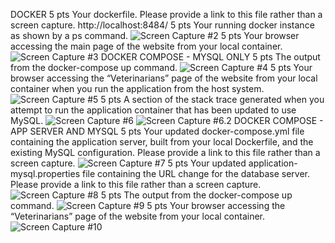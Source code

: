 DOCKER
5 pts Your dockerfile. Please provide a link to this file rather than a screen capture.
http://localhost:8484/
5 pts Your running docker instance as shown by a ps command.
![Screen Capture #2](images2/screenshot#2.JPG)
5 pts Your browser accessing the main page of the website from your local container.
![Screen Capture #3](images2/Screenshot#3.JPG)
DOCKER COMPOSE - MYSQL ONLY
5 pts The output from the docker-compose up command.
![Screen Capture #4](images2/Screenshot#4.jpg)
5 pts Your browser accessing the “Veterinarians” page of the website from your local container when you run the application from the host system.
![Screen Capture #5](images2/Screenshot#5.jpg)
5 pts A section of the stack trace generated when you attempt to run the application
container that has been updated to use MySQL.
![Screen Capture #6](images2/Screenshot#6.jpg)
![Screen Capture #6.2](images2/Screenshot#6.2.jpg)
DOCKER COMPOSE - APP SERVER AND MYSQL
5 pts Your updated docker-compose.yml file containing the application server, built from
your local Dockerfile, and the existing MySQL configuration. Please provide a link
to this file rather than a screen capture.
![Screen Capture #7](images2/Screenshot#7.jpg)
5 pts Your updated application-mysql.properties file containing the URL change for
the database server. Please provide a link to this file rather than a screen capture.
![Screen Capture #8](images2/Screenshot#8.jpg)
5 pts The output from the docker-compose up command.
![Screen Capture #9](images2/Screenshot#9.jpg)
5 pts Your browser accessing the “Veterinarians” page of the website from your local container.
![Screen Capture #10](images2/Screenshot#10.jpg)
